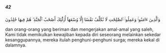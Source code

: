 ##### 42

<span class="ayah">وَٱلَّذِينَ ءَامَنُوا۟ وَعَمِلُوا۟ ٱلصَّٰلِحَٰتِ لَا نُكَلِّفُ نَفْسًا إِلَّا وُسْعَهَآ أُو۟لَٰٓئِكَ أَصْحَٰبُ ٱلْجَنَّةِ ۖ هُمْ فِيهَا خَٰلِدُونَ</span>

<span class="ayah_translation">dan orang-orang yang beriman dan mengerjakan amal-amal yang saleh, Kami tidak memikulkan kewajiban kepada diri seseorang melainkan sekedar kesanggupannya, mereka itulah penghuni-penghuni surga; mereka kekal di dalamnya.</span>
